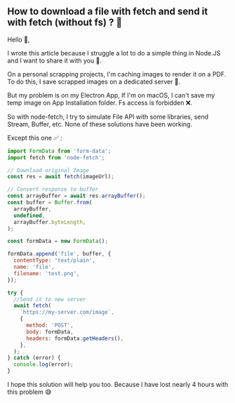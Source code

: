 ## How to download a file with fetch and send it with fetch (without fs) ? 🤔

Hello 👋,

I wrote this article because I struggle a lot to do a simple thing in Node.JS and I want to share it with you 🙂.

On a personal scrapping projects, I'm caching images to render it on a PDF. To do this, I save scrapped images on a dedicated server 📁. 

But my problem is on my Electron App, If I'm on macOS, I can't save my temp image on App Installation folder. Fs access is forbidden ❌.

So with node-fetch, I try to simulate File API with some libraries, send Stream, Buffer, etc. None of these solutions have been working. 

Except this one ✅ :


```js
import FormData from 'form-data';
import fetch from 'node-fetch';

// Download original Image
const res = await fetch(imageUrl);

// Convert response to buffer
const arrayBuffer = await res.arrayBuffer();
const buffer = Buffer.from(
  arrayBuffer,
  undefined,
  arrayBuffer.byteLength,
);

const formData = new FormData();

formData.append('file', buffer, {
  contentType: 'text/plain',
  name: 'file',
  filename: 'test.png',
});

try {
  //Send it to new server
  await fetch(
    `https://my-server.com/image`,
    {
      method: 'POST',
      body: formData,
      headers: formData.getHeaders(),
    },
  );
} catch (error) {
  console.log(error);
}


``` 

I hope this solution will help you too. Because I have lost nearly 4 hours with this problem 😅